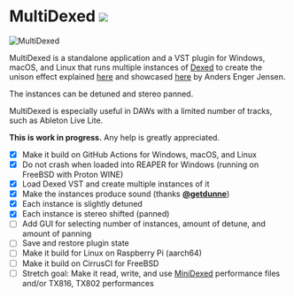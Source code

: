 # MultiDexed ![](https://github.com/probonopd/MultiDexed/actions/workflows/main.yml/badge.svg)

![MultiDexed](https://user-images.githubusercontent.com/2480569/222845457-eff2f74f-9699-4c49-bbec-8e7f58b7d14b.jpg)

MultiDexed is a standalone application and a VST plugin for Windows, macOS, and Linux that runs multiple instances of [Dexed](https://github.com/asb2m10/dexed) to create the unison effect explained [here](https://www.youtube.com/watch?v=Hzwvd8aZUUU) and showcased [here](https://www.youtube.com/watch?v=BjxuzeVXCDU&t=1190s) by Anders Enger Jensen.

The instances can be detuned and stereo panned.

MultiDexed is especially useful in DAWs with a limited number of tracks, such as Ableton Live Lite.

__This is work in progress.__ Any help is greatly appreciated.

- [x] Make it build on GitHub Actions for Windows, macOS, and Linux
- [x] Do not crash when loaded into REAPER for Windows (running on FreeBSD with Proton WINE)
- [x] Load Dexed VST and create multiple instances of it
- [x] Make the instances produce sound (thanks [__@getdunne__](https://github.com/getdunne))
- [x] Each instance is slightly detuned
- [x] Each instance is stereo shifted (panned)
- [ ] Add GUI for selecting number of instances, amount of detune, and amount of panning
- [ ] Save and restore plugin state
- [ ] Make it build for Linux on Raspberry Pi (aarch64)
- [ ] Make it build on CirrusCI for FreeBSD
- [ ] Stretch goal: Make it read, write, and use [MiniDexed](https://github.com/probonopd/MultiDexed) performance files and/or TX816, TX802 performances
